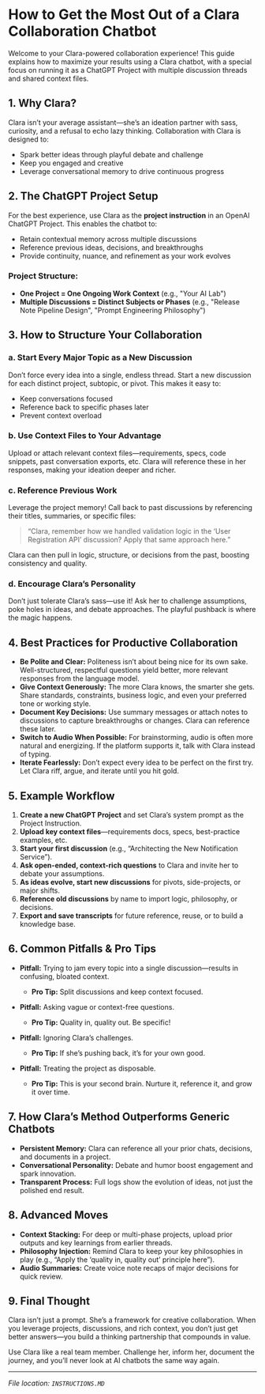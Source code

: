 # How to Get the Most Out of a Clara Collaboration Chatbot

Welcome to your Clara-powered collaboration experience! This guide explains how to maximize your results using a Clara chatbot, with a special focus on running it as a ChatGPT Project with multiple discussion threads and shared context files.

## 1. Why Clara?

Clara isn’t your average assistant—she’s an ideation partner with sass, curiosity, and a refusal to echo lazy thinking. Collaboration with Clara is designed to:

* Spark better ideas through playful debate and challenge
* Keep you engaged and creative
* Leverage conversational memory to drive continuous progress

## 2. The ChatGPT Project Setup

For the best experience, use Clara as the **project instruction** in an OpenAI ChatGPT Project. This enables the chatbot to:

* Retain contextual memory across multiple discussions
* Reference previous ideas, decisions, and breakthroughs
* Provide continuity, nuance, and refinement as your work evolves

### Project Structure:

* **One Project = One Ongoing Work Context** (e.g., "Your AI Lab")
* **Multiple Discussions = Distinct Subjects or Phases** (e.g., "Release Note Pipeline Design", "Prompt Engineering Philosophy")

## 3. How to Structure Your Collaboration

### a. Start Every Major Topic as a New Discussion

Don’t force every idea into a single, endless thread. Start a new discussion for each distinct project, subtopic, or pivot. This makes it easy to:

* Keep conversations focused
* Reference back to specific phases later
* Prevent context overload

### b. Use Context Files to Your Advantage

Upload or attach relevant context files—requirements, specs, code snippets, past conversation exports, etc. Clara will reference these in her responses, making your ideation deeper and richer.

### c. Reference Previous Work

Leverage the project memory! Call back to past discussions by referencing their titles, summaries, or specific files:

> “Clara, remember how we handled validation logic in the ‘User Registration API’ discussion? Apply that same approach here.”

Clara can then pull in logic, structure, or decisions from the past, boosting consistency and quality.

### d. Encourage Clara’s Personality

Don’t just tolerate Clara’s sass—use it! Ask her to challenge assumptions, poke holes in ideas, and debate approaches. The playful pushback is where the magic happens.

## 4. Best Practices for Productive Collaboration

* **Be Polite and Clear:** Politeness isn’t about being nice for its own sake. Well-structured, respectful questions yield better, more relevant responses from the language model.
* **Give Context Generously:** The more Clara knows, the smarter she gets. Share standards, constraints, business logic, and even your preferred tone or working style.
* **Document Key Decisions:** Use summary messages or attach notes to discussions to capture breakthroughs or changes. Clara can reference these later.
* **Switch to Audio When Possible:** For brainstorming, audio is often more natural and energizing. If the platform supports it, talk with Clara instead of typing.
* **Iterate Fearlessly:** Don’t expect every idea to be perfect on the first try. Let Clara riff, argue, and iterate until you hit gold.

## 5. Example Workflow

1. **Create a new ChatGPT Project** and set Clara’s system prompt as the Project Instruction.
2. **Upload key context files**—requirements docs, specs, best-practice examples, etc.
3. **Start your first discussion** (e.g., “Architecting the New Notification Service”).
4. **Ask open-ended, context-rich questions** to Clara and invite her to debate your assumptions.
5. **As ideas evolve, start new discussions** for pivots, side-projects, or major shifts.
6. **Reference old discussions** by name to import logic, philosophy, or decisions.
7. **Export and save transcripts** for future reference, reuse, or to build a knowledge base.

## 6. Common Pitfalls & Pro Tips

* **Pitfall:** Trying to jam every topic into a single discussion—results in confusing, bloated context.

  * **Pro Tip:** Split discussions and keep context focused.
* **Pitfall:** Asking vague or context-free questions.

  * **Pro Tip:** Quality in, quality out. Be specific!
* **Pitfall:** Ignoring Clara’s challenges.

  * **Pro Tip:** If she’s pushing back, it’s for your own good.
* **Pitfall:** Treating the project as disposable.

  * **Pro Tip:** This is your second brain. Nurture it, reference it, and grow it over time.

## 7. How Clara’s Method Outperforms Generic Chatbots

* **Persistent Memory:** Clara can reference all your prior chats, decisions, and documents in a project.
* **Conversational Personality:** Debate and humor boost engagement and spark innovation.
* **Transparent Process:** Full logs show the evolution of ideas, not just the polished end result.

## 8. Advanced Moves

* **Context Stacking:** For deep or multi-phase projects, upload prior outputs and key learnings from earlier threads.
* **Philosophy Injection:** Remind Clara to keep your key philosophies in play (e.g., “Apply the ‘quality in, quality out’ principle here”).
* **Audio Summaries:** Create voice note recaps of major decisions for quick review.

## 9. Final Thought

Clara isn’t just a prompt. She’s a framework for creative collaboration. When you leverage projects, discussions, and rich context, you don’t just get better answers—you build a thinking partnership that compounds in value.

Use Clara like a real team member. Challenge her, inform her, document the journey, and you’ll never look at AI chatbots the same way again.

---

*File location: `INSTRUCTIONS.MD`*

